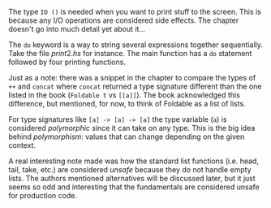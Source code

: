 The type `IO ()` is needed when you want to print stuff to the screen.
This is because any I/O operations are considered side effects.
The chapter doesn't go into much detail yet about it...

The `do` keyword is a way to string several expressions together sequentially.
Take the file $print2.hs$ for instance. The main function has a `do` statement followed by four printing functions.

Just as a note: there was a snippet in the chapter to compare the types of `++` and `concat` where `concat` returned a type signature different than the one listed in the book (`Foldable t` vs `[[a]]`). The book acknowledged this difference, but mentioned, for now, to think of Foldable as a list of lists.

For type signatures like `[a] -> [a] -> [a]` the type variable (`a`) is considered _polymorphic_ since it can take on any type. This is the big idea behind _polymorphism_: values that can change depending on the given context.

A real interesting note made was how the standard list functions (i.e. head, tail, take, etc.) are considered *unsafe* because they do not handle empty lists. The authors mentioned alternatives will be discussed later, but it just seems so odd and interesting that the fundamentals are considered unsafe for production code.
